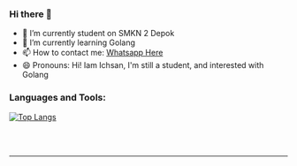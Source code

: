 ### Hi there 👋


- 🔭 I’m currently student on SMKN 2 Depok
- 🌱 I’m currently learning Golang
- 📫 How to contact me: <a href="wa.me/6281325184866">Whatsapp Here</a>
- 😄 Pronouns: Hi! Iam Ichsan, I'm still a student, and interested with Golang


### Languages and Tools:

[![Top Langs](https://github-readme-stats.vercel.app/api/top-langs/?username=ichsanputr)](https://github.com/anuraghazra/github-readme-stats)

<br />
<br />

---
<!--
**ichsanputr/ichsanputr** is a ✨ _special_ ✨ repository because its `README.md` (this file) appears on your GitHub profile.

Here are some ideas to get you started:

- 🔭 I’m currently studets on SMKN 2 Depok
- 🌱 I’m currently learning Golang
- 🤔 I’m looking for help with simple coding with GO
- 💬 Ask me about Golang
- 📫 How to reach me: @sandxdpho
- 😄 Pronouns: Hi! Iam Ichsan, I'm still a student, and interested with Golang
